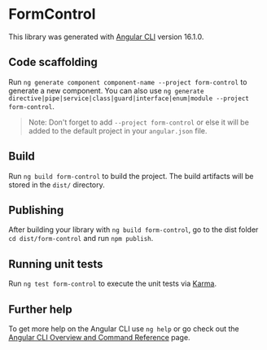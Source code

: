 # FormControl

This library was generated with [Angular CLI](https://github.com/angular/angular-cli) version 16.1.0.

## Code scaffolding

Run `ng generate component component-name --project form-control` to generate a new component. You can also use `ng generate directive|pipe|service|class|guard|interface|enum|module --project form-control`.
> Note: Don't forget to add `--project form-control` or else it will be added to the default project in your `angular.json` file. 

## Build

Run `ng build form-control` to build the project. The build artifacts will be stored in the `dist/` directory.

## Publishing

After building your library with `ng build form-control`, go to the dist folder `cd dist/form-control` and run `npm publish`.

## Running unit tests

Run `ng test form-control` to execute the unit tests via [Karma](https://karma-runner.github.io).

## Further help

To get more help on the Angular CLI use `ng help` or go check out the [Angular CLI Overview and Command Reference](https://angular.io/cli) page.
